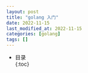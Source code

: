 ```yaml
---
layout: post
title: "golang 入门"
date: 2022-11-15
last_modified_at: 2022-11-15
categories: [golang]
tags: []
---
```


* 目录  
{:toc}
<br/>

